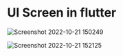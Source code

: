 # UI Screen in flutter



![Screenshot 2022-10-21 150249](https://user-images.githubusercontent.com/92510571/197167095-364d1cb4-d9e4-4408-9e45-303c2d690009.jpg)





![Screenshot 2022-10-21 152125](https://user-images.githubusercontent.com/92510571/197168017-5a8677d1-5fd2-4341-812a-a31665aa0d56.jpg)
